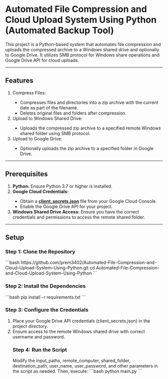 <h1> Automated File Compression and Cloud Upload System Using Python (Automated Backup Tool) </h1>
<p>This project is a Python-based system that automates file compression and uploads the compressed archive to a Windows shared drive and optionally to Google Drive. It utilizes SMB protocol for Windows share operations and Google Drive API for cloud uploads.</p>
<hr>
<h2>Features</h2>
<ol type="1">
    <li>Compress Files:</li>
    <ul type="disc">
    <li>Compresses files and directories into a zip archive with the current date as part of the filename.</li>
    <li>Deletes original files and folders after compression.</li>
    </ul>
    <li>Upload to Windows Shared Drive:</li>
    <ul type="disc">
        <li>Uploads the compressed zip archive to a specified remote Windows shared folder using SMB protocol.</li>
    </ul>
    <li>Upload to Google Drive:</li>
    <ul type="disc">
        <li>Optionally uploads the zip archive to a specified folder in Google Drive.</li>
    </ul> 
</ol>
<hr>
<h2>Prerequisites</h2>
 <ol type="1">
    <li><b>Python:</b> Ensure Python 3.7 or higher is installed.
</li>
    <li><b>Google Cloud Credentials:</b></li>
    <ul type="disc">
    <li> Obtain a <b><u>client_secrets.json</b></u> file from your Google Cloud Console.</li>
    <li>Enable the Google Drive API for your project.</li>
    </ul>
<li><b>Windows Shared Drive Access:</b> Ensure you have the correct credentials and permissions to access the remote shared folder.</li>
</ol>
<hr>
<h2>Setup</h2>
<h3>Step 1: Clone the Repository</h3>
```bash
https://github.com/prem3402/Automated-File-Compression-and-Cloud-Upload-System-Using-Python.git
cd Automated-File-Compression-and-Cloud-Upload-System-Using-Python
```
<h3>Step 2: Install the Dependencies</h3>
```bash
pip install -r requirements.txt
```
<h3>Step 3: Configure the Credentials</h3>
<ol type="1">
<li>Place your Google Drive API credentials (client_secrets.json) in the project directory.</li>
<li>Ensure access to the remote Windows shared drive with correct username and password.</li>

<h3>Step 4: Run the Script</h3>
Modify the input_paths, remote_computer, shared_folder, destination_path, user_name, user_password, and other parameters in the script as needed. Then, execute:
```bash
python main.py
```
